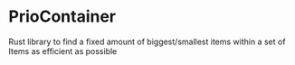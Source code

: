 # PrioContainer
Rust library to find a fixed amount of biggest/smallest items within a set of Items as efficient as possible
